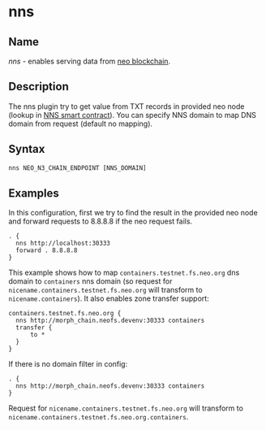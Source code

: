 # nns   

## Name

*nns* - enables serving data from [neo blockchain](https://neo.org/).

## Description

The nns plugin try to get value from TXT records in provided neo node 
(lookup in [NNS smart contract](https://docs.neo.org/docs/en-us/reference/nns.html)).
You can specify NNS domain to map DNS domain from request (default no mapping).

## Syntax

``` txt
nns NEO_N3_CHAIN_ENDPOINT [NNS_DOMAIN]
```

## Examples

In this configuration, first we try to find the result in the provided neo node and forward 
requests to 8.8.8.8 if the neo request fails.

``` corefile
. {
  nns http://localhost:30333
  forward . 8.8.8.8
}
```

This example shows how to map `containers.testnet.fs.neo.org` dns domain to `containers` nns domain 
(so request for `nicename.containers.testnet.fs.neo.org` will transform to `nicename.containers`).
It also enables zone transfer support:

``` corefile
containers.testnet.fs.neo.org {
  nns http://morph_chain.neofs.devenv:30333 containers
  transfer {
      to *
  }
}
```

If there is no domain filter in config:

``` corefile
. {
  nns http://morph_chain.neofs.devenv:30333 containers
}
```

Request for `nicename.containers.testnet.fs.neo.org` will transform to `nicename.containers.testnet.fs.neo.org.containers`.
